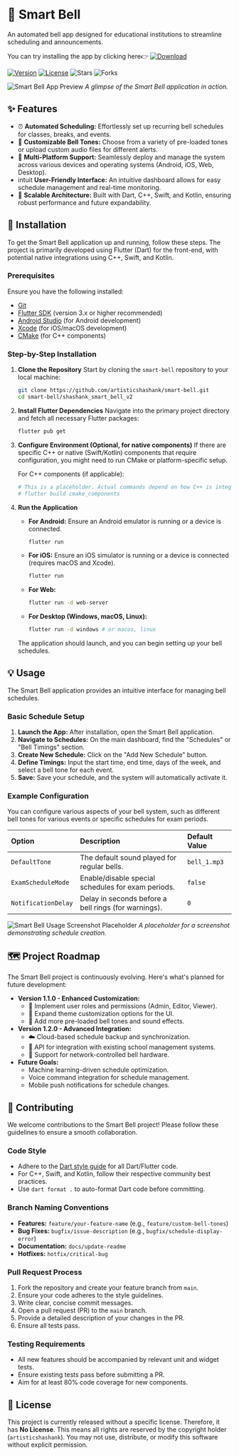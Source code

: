 # 🔔 Smart Bell

An automated bell app designed for educational institutions to streamline scheduling and announcements.

You can try installing the app by clicking here👉 [![Download](https://img.shields.io/badge/Download-APK-blue)](https://smartbells.github.io/assets/app/anroid/app-release.apk)

[![Version](https://img.shields.io/badge/version-1.0.0-blue)](https://github.com/artisticshashank/smart-bell)
[![License](https://img.shields.io/badge/license-None-lightgrey)](https://github.com/artisticshashank/smart-bell/blob/main/LICENSE)
![Stars](https://img.shields.io/github/stars/artisticshashank/smart-bell?style=social)
![Forks](https://img.shields.io/github/forks/artisticshashank/smart-bell?style=social)

![Smart Bell App Preview](/preview_example.png)
_A glimpse of the Smart Bell application in action._


## ✨ Features

*   ⏰ **Automated Scheduling:** Effortlessly set up recurring bell schedules for classes, breaks, and events.
*   🎵 **Customizable Bell Tones:** Choose from a variety of pre-loaded tones or upload custom audio files for different alerts.
*   📱 **Multi-Platform Support:** Seamlessly deploy and manage the system across various devices and operating systems (Android, iOS, Web, Desktop).
*    intuit **User-Friendly Interface:** An intuitive dashboard allows for easy schedule management and real-time monitoring.
*   🚀 **Scalable Architecture:** Built with Dart, C++, Swift, and Kotlin, ensuring robust performance and future expandability.


## 🚀 Installation

To get the Smart Bell application up and running, follow these steps. The project is primarily developed using Flutter (Dart) for the front-end, with potential native integrations using C++, Swift, and Kotlin.

### Prerequisites

Ensure you have the following installed:

*   [Git](https://git-scm.com/downloads)
*   [Flutter SDK](https://flutter.dev/docs/get-started/install) (version 3.x or higher recommended)
*   [Android Studio](https://developer.android.com/studio) (for Android development)
*   [Xcode](https://developer.apple.com/xcode/) (for iOS/macOS development)
*   [CMake](https://cmake.org/download/) (for C++ components)

### Step-by-Step Installation

1.  **Clone the Repository**
    Start by cloning the `smart-bell` repository to your local machine:

    ```bash
    git clone https://github.com/artisticshashank/smart-bell.git
    cd smart-bell/shashank_smart_bell_v2
    ```

2.  **Install Flutter Dependencies**
    Navigate into the primary project directory and fetch all necessary Flutter packages:

    ```bash
    flutter pub get
    ```

3.  **Configure Environment (Optional, for native components)**
    If there are specific C++ or native (Swift/Kotlin) components that require configuration, you might need to run CMake or platform-specific setup.

    For C++ components (if applicable):
    ```bash
    # This is a placeholder. Actual commands depend on how C++ is integrated.
    # flutter build cmake_components
    ```

4.  **Run the Application**

    *   **For Android:**
        Ensure an Android emulator is running or a device is connected.
        ```bash
        flutter run
        ```

    *   **For iOS:**
        Ensure an iOS simulator is running or a device is connected (requires macOS and Xcode).
        ```bash
        flutter run
        ```

    *   **For Web:**
        ```bash
        flutter run -d web-server
        ```

    *   **For Desktop (Windows, macOS, Linux):**
        ```bash
        flutter run -d windows # or macos, linux
        ```

    The application should launch, and you can begin setting up your bell schedules.


## 💡 Usage

The Smart Bell application provides an intuitive interface for managing bell schedules.

### Basic Schedule Setup

1.  **Launch the App:** After installation, open the Smart Bell application.
2.  **Navigate to Schedules:** On the main dashboard, find the "Schedules" or "Bell Timings" section.
3.  **Create New Schedule:** Click on the "Add New Schedule" button.
4.  **Define Timings:** Input the start time, end time, days of the week, and select a bell tone for each event.
5.  **Save:** Save your schedule, and the system will automatically activate it.

### Example Configuration

You can configure various aspects of your bell system, such as different bell tones for various events or specific schedules for exam periods.

| Option             | Description                                          | Default Value |
| :----------------- | :--------------------------------------------------- | :------------ |
| `DefaultTone`      | The default sound played for regular bells.          | `bell_1.mp3`  |
| `ExamScheduleMode` | Enable/disable special schedules for exam periods.   | `false`       |
| `NotificationDelay`| Delay in seconds before a bell rings (for warnings). | `0`           |

![Smart Bell Usage Screenshot Placeholder](/usage_screenshot.png)
_A placeholder for a screenshot demonstrating schedule creation._


## 🗺️ Project Roadmap

The Smart Bell project is continuously evolving. Here's what's planned for future development:

*   **Version 1.1.0 - Enhanced Customization:**
    *   🚀 Implement user roles and permissions (Admin, Editor, Viewer).
    *   🎨 Expand theme customization options for the UI.
    *   🔔 Add more pre-loaded bell tones and sound effects.
*   **Version 1.2.0 - Advanced Integration:**
    *   ☁️ Cloud-based schedule backup and synchronization.
    *   🔌 API for integration with existing school management systems.
    *   📡 Support for network-controlled bell hardware.
*   **Future Goals:**
    *   Machine learning-driven schedule optimization.
    *   Voice command integration for schedule management.
    *   Mobile push notifications for schedule changes.


## 🤝 Contributing

We welcome contributions to the Smart Bell project! Please follow these guidelines to ensure a smooth collaboration.

### Code Style

*   Adhere to the [Dart style guide](https://dart.dev/guides/language/effective-dart) for all Dart/Flutter code.
*   For C++, Swift, and Kotlin, follow their respective community best practices.
*   Use `dart format .` to auto-format Dart code before committing.

### Branch Naming Conventions

*   **Features:** `feature/your-feature-name` (e.g., `feature/custom-bell-tones`)
*   **Bug Fixes:** `bugfix/issue-description` (e.g., `bugfix/schedule-display-error`)
*   **Documentation:** `docs/update-readme`
*   **Hotfixes:** `hotfix/critical-bug`

### Pull Request Process

1.  Fork the repository and create your feature branch from `main`.
2.  Ensure your code adheres to the style guidelines.
3.  Write clear, concise commit messages.
4.  Open a pull request (PR) to the `main` branch.
5.  Provide a detailed description of your changes in the PR.
6.  Ensure all tests pass.

### Testing Requirements

*   All new features should be accompanied by relevant unit and widget tests.
*   Ensure existing tests pass before submitting a PR.
*   Aim for at least 80% code coverage for new components.


## 📄 License

This project is currently released without a specific license.
Therefore, it has **No License**. This means all rights are reserved by the copyright holder (`artisticshashank`).
You may not use, distribute, or modify this software without explicit permission.
